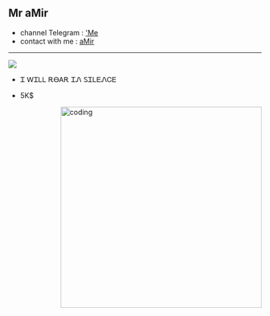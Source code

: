 ## Mr aMir

- channel Telegram : <a href="https://t.me/theLVah">'Me</a>
- contact with me : <a href="https://t.me/developer_as">aMir</a>

-------------------------- 
<img src="https://s6.uupload.ir/files/0b2c1acd905b78656e42f3b16334e340_964.jpg">

- Ꮖ ᎳᏆᏞᏞ ᎡᎾᎪᎡ ᏆᏁ ᏚᏆᏞᎬᏁᏟᎬ


- 5K$
<img align="right" alt="coding" width="400" src="https://media1.giphy.com/media/qgQUggAC3Pfv687qPC/giphy.gif">

